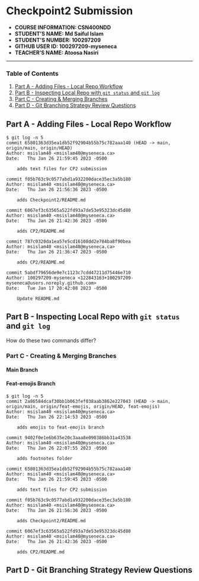 # Checkpoint2 Submission

- **COURSE INFORMATION: CSN400NDD**
- **STUDENT’S NAME: Md Saiful Islam**
- **STUDENT'S NUMBER: 100297209**
- **GITHUB USER ID: 100297209-myseneca**
- **TEACHER’S NAME: Atoosa Nasiri**

---

### Table of Contents
1. [Part A - Adding Files - Local Repo Workflow](#part-A)
2. [Part B - Inspecting Local Repo with `git status` and `git log`](#part-B)
3. [Part C - Creating & Merging Branches](#part-C)
4. [Part D - Git Branching Strategy Review Questions](#part-D)


## Part A - Adding Files - Local Repo Workflow

```
$ git log -n 5
commit 65801363d35ea1db52f92904b55b75c782aaa140 (HEAD -> main, origin/main, origin/HEAD)
Author: msislam40 <msislam40@myseneca.ca>
Date:   Thu Jan 26 21:59:45 2023 -0500

    adds text files for CP2 submission

commit f05b763c9c0577abd1a932200dace35ec3a5b180
Author: msislam40 <msislam40@myseneca.ca>
Date:   Thu Jan 26 21:56:36 2023 -0500

    adds Checkpoint2/README.md

commit 6067ef3c63565a522fd93a7de53e95323dc45d80
Author: msislam40 <msislam40@myseneca.ca>
Date:   Thu Jan 26 21:42:36 2023 -0500

    adds CP2/README.md

commit 787c0320da1ea57e5cd16108dd2e784ba8f90bea
Author: msislam40 <msislam40@myseneca.ca>
Date:   Thu Jan 26 21:36:47 2023 -0500

    adds CP2/README.md

commit 5abdf79656de9e7c1123c7cdd47211d75446e710
Author: 100297209-myseneca <122843163+100297209-myseneca@users.noreply.github.com>
Date:   Tue Jan 17 20:42:08 2023 -0500

    Update README.md
```

## Part B - Inspecting Local Repo with `git status` and `git log`

How do these two commands differ?


### Part C - Creating & Merging Branches

#### Main Branch 


#### Feat-emojis Branch


``` 
$ git log -n 5
commit 2a86584dcaf30bb1b063fef038aab3862e227043 (HEAD -> main, origin/main, origin/feat-emojis, origin/HEAD, feat-emojis)
Author: msislam40 <msislam40@myseneca.ca>
Date:   Thu Jan 26 22:14:53 2023 -0500

    adds emojis to feat-emojis branch

commit 9402f0e1e6b635e20c3aaa8e090386bb31a43538
Author: msislam40 <msislam40@myseneca.ca>
Date:   Thu Jan 26 22:07:55 2023 -0500

    adds footnotes folder

commit 65801363d35ea1db52f92904b55b75c782aaa140
Author: msislam40 <msislam40@myseneca.ca>
Date:   Thu Jan 26 21:59:45 2023 -0500

    adds text files for CP2 submission

commit f05b763c9c0577abd1a932200dace35ec3a5b180
Author: msislam40 <msislam40@myseneca.ca>
Date:   Thu Jan 26 21:56:36 2023 -0500

    adds Checkpoint2/README.md

commit 6067ef3c63565a522fd93a7de53e95323dc45d80
Author: msislam40 <msislam40@myseneca.ca>
Date:   Thu Jan 26 21:42:36 2023 -0500

    adds CP2/README.md
```

## Part D - Git Branching Strategy Review Questions
